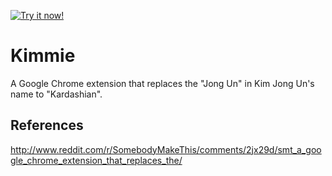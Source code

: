 <a target="_blank" href="https://chrome.google.com/webstore/detail/kimmie/bdfamppahbpokcnpjpaflnpmffhejhnc">![Try it now!](http://i.imgur.com/S89PnmP.png "Click here to install it from the Chrome Web Store")</a>

# Kimmie

A Google Chrome extension that replaces the "Jong Un" in Kim Jong Un's name to "Kardashian".

## References

http://www.reddit.com/r/SomebodyMakeThis/comments/2jx29d/smt_a_google_chrome_extension_that_replaces_the/
